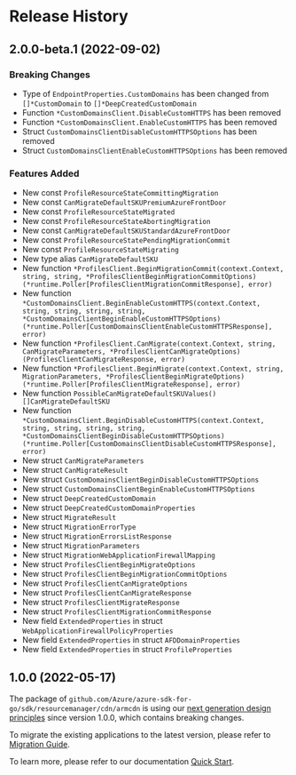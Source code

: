 # Release History

## 2.0.0-beta.1 (2022-09-02)
### Breaking Changes

- Type of `EndpointProperties.CustomDomains` has been changed from `[]*CustomDomain` to `[]*DeepCreatedCustomDomain`
- Function `*CustomDomainsClient.DisableCustomHTTPS` has been removed
- Function `*CustomDomainsClient.EnableCustomHTTPS` has been removed
- Struct `CustomDomainsClientDisableCustomHTTPSOptions` has been removed
- Struct `CustomDomainsClientEnableCustomHTTPSOptions` has been removed

### Features Added

- New const `ProfileResourceStateCommittingMigration`
- New const `CanMigrateDefaultSKUPremiumAzureFrontDoor`
- New const `ProfileResourceStateMigrated`
- New const `ProfileResourceStateAbortingMigration`
- New const `CanMigrateDefaultSKUStandardAzureFrontDoor`
- New const `ProfileResourceStatePendingMigrationCommit`
- New const `ProfileResourceStateMigrating`
- New type alias `CanMigrateDefaultSKU`
- New function `*ProfilesClient.BeginMigrationCommit(context.Context, string, string, *ProfilesClientBeginMigrationCommitOptions) (*runtime.Poller[ProfilesClientMigrationCommitResponse], error)`
- New function `*CustomDomainsClient.BeginEnableCustomHTTPS(context.Context, string, string, string, string, *CustomDomainsClientBeginEnableCustomHTTPSOptions) (*runtime.Poller[CustomDomainsClientEnableCustomHTTPSResponse], error)`
- New function `*ProfilesClient.CanMigrate(context.Context, string, CanMigrateParameters, *ProfilesClientCanMigrateOptions) (ProfilesClientCanMigrateResponse, error)`
- New function `*ProfilesClient.BeginMigrate(context.Context, string, MigrationParameters, *ProfilesClientBeginMigrateOptions) (*runtime.Poller[ProfilesClientMigrateResponse], error)`
- New function `PossibleCanMigrateDefaultSKUValues() []CanMigrateDefaultSKU`
- New function `*CustomDomainsClient.BeginDisableCustomHTTPS(context.Context, string, string, string, string, *CustomDomainsClientBeginDisableCustomHTTPSOptions) (*runtime.Poller[CustomDomainsClientDisableCustomHTTPSResponse], error)`
- New struct `CanMigrateParameters`
- New struct `CanMigrateResult`
- New struct `CustomDomainsClientBeginDisableCustomHTTPSOptions`
- New struct `CustomDomainsClientBeginEnableCustomHTTPSOptions`
- New struct `DeepCreatedCustomDomain`
- New struct `DeepCreatedCustomDomainProperties`
- New struct `MigrateResult`
- New struct `MigrationErrorType`
- New struct `MigrationErrorsListResponse`
- New struct `MigrationParameters`
- New struct `MigrationWebApplicationFirewallMapping`
- New struct `ProfilesClientBeginMigrateOptions`
- New struct `ProfilesClientBeginMigrationCommitOptions`
- New struct `ProfilesClientCanMigrateOptions`
- New struct `ProfilesClientCanMigrateResponse`
- New struct `ProfilesClientMigrateResponse`
- New struct `ProfilesClientMigrationCommitResponse`
- New field `ExtendedProperties` in struct `WebApplicationFirewallPolicyProperties`
- New field `ExtendedProperties` in struct `AFDDomainProperties`
- New field `ExtendedProperties` in struct `ProfileProperties`


## 1.0.0 (2022-05-17)

The package of `github.com/Azure/azure-sdk-for-go/sdk/resourcemanager/cdn/armcdn` is using our [next generation design principles](https://azure.github.io/azure-sdk/general_introduction.html) since version 1.0.0, which contains breaking changes.

To migrate the existing applications to the latest version, please refer to [Migration Guide](https://aka.ms/azsdk/go/mgmt/migration).

To learn more, please refer to our documentation [Quick Start](https://aka.ms/azsdk/go/mgmt).